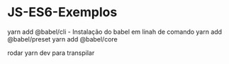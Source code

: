 # JS-ES6-Exemplos

yarn add @babel/cli - Instalação do babel em linah de comando
yarn add @babel/preset
yarn add @babel/core

rodar yarn dev para transpilar
